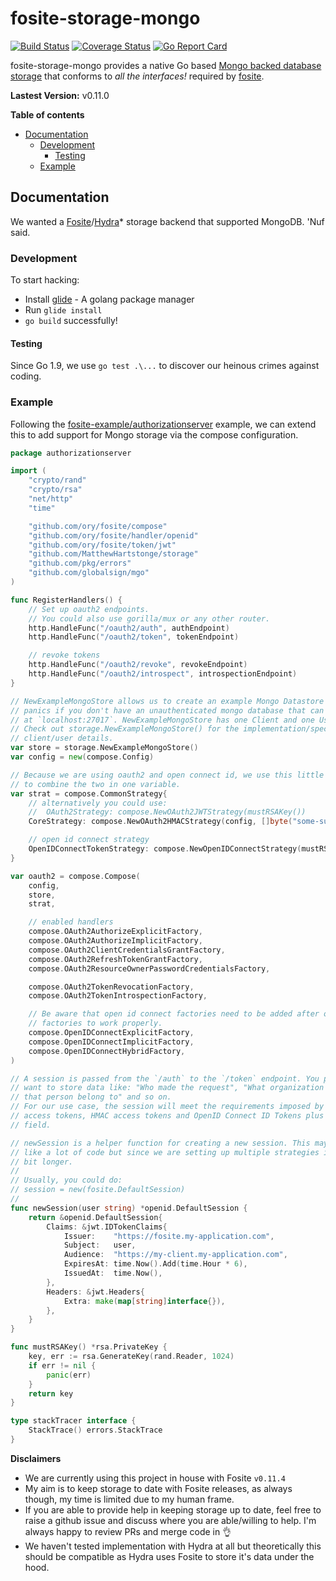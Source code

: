 # fosite-storage-mongo
[![Build Status](https://travis-ci.org/MatthewHartstonge/storage.svg?branch=master)](https://travis-ci.org/MatthewHartstonge/storage) [![Coverage Status](https://coveralls.io/repos/github/MatthewHartstonge/storage/badge.svg?branch=master)](https://coveralls.io/github/MatthewHartstonge/storage?branch=master) [![Go Report Card](https://goreportcard.com/badge/github.com/MatthewHartstonge/storage)](https://goreportcard.com/report/github.com/MatthewHartstonge/storage)

fosite-storage-mongo provides a native Go based [Mongo backed database storage][mgo] 
that conforms to *all the interfaces!* required by [fosite][fosite].

**Lastest Version:** v0.11.0

**Table of contents**
- [Documentation](#documentation)
  - [Development](#development)
    - [Testing](#testing)
  - [Example](#example)

## Documentation
We wanted a [Fosite][fosite]/[Hydra][hydra]* storage backend that supported 
MongoDB. 'Nuf said.

### Development
To start hacking:
* Install [glide][glide] - A golang package manager
* Run `glide install`
* `go build` successfully!

#### Testing
Since Go 1.9, we use `go test .\...` to discover our heinous crimes against 
coding.

### Example
Following the [fosite-example/authorizationserver][fosite-example-server] 
example, we can extend this to add support for Mongo storage via the compose 
configuration.

```go
package authorizationserver

import (
	"crypto/rand"
	"crypto/rsa"
	"net/http"
	"time"

	"github.com/ory/fosite/compose"
	"github.com/ory/fosite/handler/openid"
	"github.com/ory/fosite/token/jwt"
	"github.com/MatthewHartstonge/storage"
	"github.com/pkg/errors"
	"github.com/globalsign/mgo"
)

func RegisterHandlers() {
	// Set up oauth2 endpoints. 
	// You could also use gorilla/mux or any other router.
	http.HandleFunc("/oauth2/auth", authEndpoint)
	http.HandleFunc("/oauth2/token", tokenEndpoint)

	// revoke tokens
	http.HandleFunc("/oauth2/revoke", revokeEndpoint)
	http.HandleFunc("/oauth2/introspect", introspectionEndpoint)
}

// NewExampleMongoStore allows us to create an example Mongo Datastore and 
// panics if you don't have an unauthenticated mongo database that can be found 
// at `localhost:27017`. NewExampleMongoStore has one Client and one User. 
// Check out storage.NewExampleMongoStore() for the implementation/specific 
// client/user details.
var store = storage.NewExampleMongoStore()
var config = new(compose.Config)

// Because we are using oauth2 and open connect id, we use this little helper 
// to combine the two in one variable.
var strat = compose.CommonStrategy{
	// alternatively you could use:
	//  OAuth2Strategy: compose.NewOAuth2JWTStrategy(mustRSAKey())
	CoreStrategy: compose.NewOAuth2HMACStrategy(config, []byte("some-super-cool-secret-that-nobody-knows")),

	// open id connect strategy
	OpenIDConnectTokenStrategy: compose.NewOpenIDConnectStrategy(mustRSAKey()),
}

var oauth2 = compose.Compose(
	config,
	store,
	strat,

	// enabled handlers
	compose.OAuth2AuthorizeExplicitFactory,
	compose.OAuth2AuthorizeImplicitFactory,
	compose.OAuth2ClientCredentialsGrantFactory,
	compose.OAuth2RefreshTokenGrantFactory,
	compose.OAuth2ResourceOwnerPasswordCredentialsFactory,

	compose.OAuth2TokenRevocationFactory,
	compose.OAuth2TokenIntrospectionFactory,

	// Be aware that open id connect factories need to be added after oauth2 
	// factories to work properly.
	compose.OpenIDConnectExplicitFactory,
	compose.OpenIDConnectImplicitFactory,
	compose.OpenIDConnectHybridFactory,
)

// A session is passed from the `/auth` to the `/token` endpoint. You probably 
// want to store data like: "Who made the request", "What organization does 
// that person belong to" and so on.
// For our use case, the session will meet the requirements imposed by JWT 
// access tokens, HMAC access tokens and OpenID Connect ID Tokens plus a custom 
// field.

// newSession is a helper function for creating a new session. This may look 
// like a lot of code but since we are setting up multiple strategies it is a 
// bit longer.
//
// Usually, you could do:
// session = new(fosite.DefaultSession)
//
func newSession(user string) *openid.DefaultSession {
	return &openid.DefaultSession{
		Claims: &jwt.IDTokenClaims{
			Issuer:    "https://fosite.my-application.com",
			Subject:   user,
			Audience:  "https://my-client.my-application.com",
			ExpiresAt: time.Now().Add(time.Hour * 6),
			IssuedAt:  time.Now(),
		},
		Headers: &jwt.Headers{
			Extra: make(map[string]interface{}),
		},
	}
}

func mustRSAKey() *rsa.PrivateKey {
	key, err := rsa.GenerateKey(rand.Reader, 1024)
	if err != nil {
		panic(err)
	}
	return key
}

type stackTracer interface {
	StackTrace() errors.StackTrace
}
```


**Disclaimers**
* We are currently using this project in house with Fosite `v0.11.4`
* My aim is to keep storage to date with Fosite releases, as always though, my 
    time is limited due to my human frame. 
* If you are able to provide help in keeping storage up to date, feel free to 
    raise a github issue and discuss where you are able/willing to help. I'm 
    always happy to review PRs and merge code in :ok_hand:
* We haven't tested implementation with Hydra at all but theoretically this 
    should be compatible as Hydra uses Fosite to store it's data under the hood.

[//]: #
    [mgo]: <https://github.com/globalsign/mgo>
    [glide]: <https://glide.sh>
    [fosite]: <https://github.com/ory/fosite> 
    [hydra]: <https://github.com/ory/hydra>
    [fosite-example-server]: <https://github.com/ory/fosite-example/blob/master/authorizationserver/oauth2.go>
